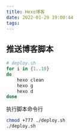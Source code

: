 ```yaml
---
title: Hexo博客
date: 2022-01-29 19:00:44
tags:
---
```


## 推送博客脚本

```bash
# deploy.sh
for i in {1..10}
do
    hexo clean
    hexo g
    hexo d
done
```

执行脚本命令行

```bash
chmod +777 ./deploy.sh
./deploy.sh
```
